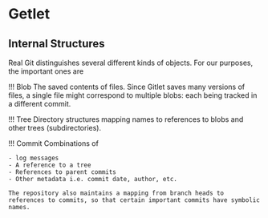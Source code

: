 # Getlet
## Internal Structures
Real Git distinguishes several different kinds of objects. For our purposes, the important ones are

!!! Blob
    The saved contents of files. Since Gitlet saves many versions of files, a single file might correspond to multiple blobs: each being tracked in a different commit.

!!! Tree
    Directory structures mapping names to references to blobs and other trees (subdirectories).

!!! Commit 
    Combinations of 

    - log messages
    - A reference to a tree
    - References to parent commits
    - Other metadata i.e. commit date, author, etc.
    
    The repository also maintains a mapping from branch heads to references to commits, so that certain important commits have symbolic names.
